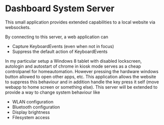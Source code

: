 # Dashboard System Server

This small application provides extended capabilities to a local website via websockets.

By connecting to this server, a web application can
* Capture KeyboardEvents (even when not in focus)
* Suppress the default action of KeyboardEvents

In my particular setup a Windows 8 tablet with disabled lockscreen, autologin and autostart of chrome in kiosk mode serves as a cheap controlpanel for homeautomation.
However pressing the hardware windows button allowed to open other apps, etc.
This application allows the website to suppress this behaviour and in addition handle the key press it self (move webapp to home screen or something else).
This server will be extended to provide a way to change system behaviour like
* WLAN configuration
* Bluetooth configuration
* Display brightness
* Filesystem access
